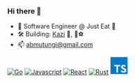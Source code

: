 ### Hi there 👋

- :office: Software Engineer @ Just Eat 🍔
- 🛠️ Building: [Kazi](https://www.kazihub.co/)  💼, 🤫⚽️
- 📫 abmutungi@gmail.com

<p align="left">
<a href="https://go.dev/doc/" target="_blank" rel="noreferrer"><img src="https://raw.githubusercontent.com/danielcranney/readme-generator/main/public/icons/skills/go-colored.svg" width="36" height="36" alt="Go" /></a>
<a href="https://developer.mozilla.org/en-US/docs/Web/JavaScript" target="_blank" rel="noreferrer"><img src="https://raw.githubusercontent.com/danielcranney/readme-generator/main/public/icons/skills/javascript-colored.svg" width="36" height="36" alt="Javascript" /></a>
  <a href="https://reactjs.org/" target="_blank" rel="noreferrer"><img src="https://raw.githubusercontent.com/danielcranney/readme-generator/main/public/icons/skills/react-colored.svg" width="36" height="36" alt="React" /></a>
<a href="https://www.rust-lang.org/" target="_blank" rel="noreferrer"><img src="https://raw.githubusercontent.com/danielcranney/readme-generator/main/public/icons/skills/rust-colored.svg" width="36" height="36" alt="Rust" /></a>
  <a href="https://www.typescriptlang.org/" target="_blank" rel="noreferrer"> <img src="https://raw.githubusercontent.com/devicons/devicon/master/icons/typescript/typescript-original.svg" alt="typescript" width="40" height="40"/> </a> 
</p>
<div>
<!-- <p><img align="center" src="https://github-readme-streak-stats.herokuapp.com/?user=abmutungi&&theme=dark&show_icons=true" alt="abmutungi" /></p> -->
</div>
<!-- <div>
<p><img align="left" src="https://github-readme-stats.vercel.app/api/top-langs?username=abmutungi&theme=dark&show_icons=true&locale=en&layout=compact" alt="abmutungi" /></p>
</div> -->

